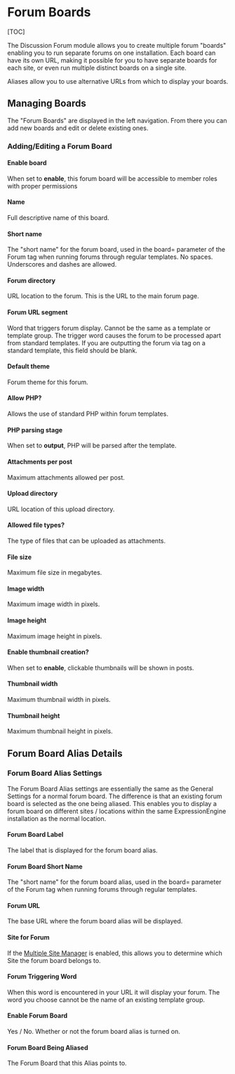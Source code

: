<!--
    This source file is part of the open source project
    ExpressionEngine User Guide (https://github.com/ExpressionEngine/ExpressionEngine-User-Guide)

    @link      https://expressionengine.com/
    @copyright Copyright (c) 2003-2020, Packet Tide, LLC (https://packettide.com)
    @license   https://expressionengine.com/license Licensed under Apache License, Version 2.0
-->

# Forum Boards

[TOC]

The Discussion Forum module allows you to create multiple forum "boards" enabling you to run separate forums on one installation. Each board can have its own URL, making it possible for you to have separate boards for each site, or even run multiple distinct boards on a single site.

Aliases allow you to use alternative URLs from which to display your boards.

## Managing Boards

The "Forum Boards" are displayed in the left navigation. From there you can add new boards and edit or delete existing ones.

### Adding/Editing a Forum Board

#### Enable board

When set to **enable**, this forum board will be accessible to member roles with proper permissions

#### Name

Full descriptive name of this board.

#### Short name

The "short name" for the forum board, used in the board= parameter of the Forum tag when running forums through regular templates. No spaces. Underscores and dashes are allowed.

#### Forum directory

URL location to the forum. This is the URL to the main forum page.

#### Forum URL segment

Word that triggers forum display. Cannot be the same as a template or template group. The trigger word causes the forum to be processed apart from standard templates. If you are outputting the forum via tag on a standard template, this field should be blank.

#### Default theme

Forum theme for this forum.

#### Allow PHP?

Allows the use of standard PHP within forum templates.

#### PHP parsing stage

When set to **output**, PHP will be parsed after the template.

#### Attachments per post

Maximum attachments allowed per post.

#### Upload directory

URL location of this upload directory.

#### Allowed file types?

The type of files that can be uploaded as attachments.

#### File size

Maximum file size in megabytes.

#### Image width

Maximum image width in pixels.

#### Image height

Maximum image height in pixels.

#### Enable thumbnail creation?

When set to **enable**, clickable thumbnails will be shown in posts.

#### Thumbnail width

Maximum thumbnail width in pixels.

#### Thumbnail height

Maximum thumbnail height in pixels.

## Forum Board Alias Details

### Forum Board Alias Settings

The Forum Board Alias settings are essentially the same as the General Settings for a normal forum board. The difference is that an existing forum board is selected as the one being aliased. This enables you to display a forum board on different sites / locations within the same ExpressionEngine installation as the normal location.

#### Forum Board Label

The label that is displayed for the forum board alias.

#### Forum Board Short Name

The "short name" for the forum board alias, used in the board= parameter of the Forum tag when running forums through regular templates.

#### Forum URL

The base URL where the forum board alias will be displayed.

#### Site for Forum

If the [Multiple Site Manager](msm/overview.md) is enabled, this allows you to determine which Site the forum board belongs to.

#### Forum Triggering Word

When this word is encountered in your URL it will display your forum. The word you choose cannot be the name of an existing template group.

#### Enable Forum Board

Yes / No. Whether or not the forum board alias is turned on.

#### Forum Board Being Aliased

The Forum Board that this Alias points to.
